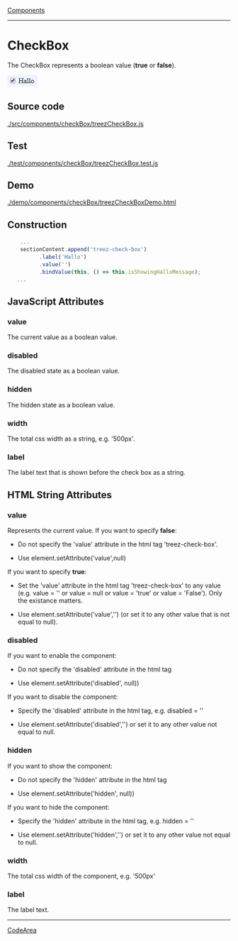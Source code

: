 [Components](../components.md)

----

# CheckBox
		
The CheckBox represents a boolean value (**true** or **false**). 
	
![](../../images/treez_check_box.png)
		
## Source code

[./src/components/checkBox/treezCheckBox.js](../../../src/components/checkBox/treezCheckBox.js)

## Test

[./test/components/checkBox/treezCheckBox.test.js](../../../test/components/checkBox/treezCheckBox.test.js)

## Demo

[./demo/components/checkBox/treezCheckBoxDemo.html](../../../demo/components/checkBox/treezCheckBoxDemo.html)

## Construction

```javascript
    ...
    sectionContent.append('treez-check-box')
		  .label('Hallo')		  
		  .value('')		
		  .bindValue(this, () => this.isShowingHalloMessage);	
   ...
```

## JavaScript Attributes

### value

The current value as a boolean value. 

### disabled

The disabled state as a boolean value. 

### hidden

The hidden state as a boolean value.

### width

The total css width as a string, e.g. '500px'.

### label

The label text that is shown before the check box as a string.

## HTML String Attributes

### value

Represents the current value. If you want to specify **false**:

* Do not specify the 'value' attribute in the html tag 'treez-check-box'.

* Use element.setAttribute('value',null)

If you want to specify **true**:

* Set the 'value' attribute in the html tag 'treez-check-box' to any value (e.g. value = '' or value = null or value = 'true' or value = 'False'). Only the existance matters.

* Use element.setAttribute('value','') (or set it to any other value that is not equal to null). 

### disabled

If you want to enable the component:

* Do not specify the 'disabled' attribute in the html tag

* Use element.setAttribute('disabled', null)) 

If you want to disable the component:

* Specify the 'disabled' attribute in the html tag, e.g. disabled = ''

* Use element.setAttribute('disabled','') or set it to any other value not equal to null. 

### hidden

If you want to show the component:

* Do not specify the 'hidden' attribute in the html tag

* Use element.setAttribute('hidden', null)) 

If you want to hide the component:

* Specify the 'hidden' attribute in the html tag, e.g. hidden = ''

* Use element.setAttribute('hidden','') or set it to any other value not equal to null. 

### width

The total css width of the component, e.g. '500px'

### label

The label text.

 


----

[CodeArea](../codeArea/codeArea.md)
